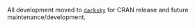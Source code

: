 
All development moved to [`darksky`](https://github.com/hrbrmstr/darksky) for CRAN release and future maintenance/development.
